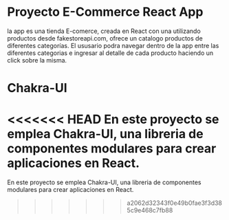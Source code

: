 # Proyecto E-Commerce React App
la app es una tienda E-comerce, creada en React con una utilizando productos desde fakestoreapi.com, ofrece un catalogo productos de diferentes categorías.
El ususario podra navegar dentro de la app entre las diferentes categorias e ingresar al detalle de cada producto haciendo un click sobre la misma.

# Chakra-UI 
<<<<<<< HEAD
En este proyecto se emplea Chakra-UI, una libreria de componentes modulares para crear aplicaciones en React.
=======
En este proyecto se emplea Chakra-UI, una libreria de componentes modulares para crear aplicaciones en React.
>>>>>>> a2062d32343f0e49b0fae3f3d385c9e468c7fb88
